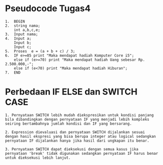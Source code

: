 # Pseudocode Tugas4
	1. 	BEGIN
	2. 	string nama;
		int a,b,c,e;
	3.	Input nama;	
	4.	Input a;
		Input b;
		Input c;
	5.	Proses  e = (a + b + c) / 3;
	6.	IF e>=85 print "Maka mendapat hadiah Komputer Core i5";
		else if (e>=70) print "Maka mendapat hadiah Uang sebesar Rp. 2.500.000,-";
		else if (e<70) print "Maka mendapat hadiah Hiburan";
	7.	END


# Perbedaan IF ELSE dan SWITCH CASE

	1. Pernyataan SWITCH lebih mudah diekspresikan untuk kondisi panjang bila dibandingkan dengan pernyataan IF yang menjadi lebih kompleks seiring bertambahnya jumlah kondisi dan IF yang bersarang.

	2. Expression dievaluasi dan pernyataan SWITCH dijalankan sesuai dengan hasil ekspresi yang bisa berupa integer atau logical sedangkan pernyataan IF dijalankan hanya jika hasil dari ungkapan itu benar.

	3. Pernyataan SWITCH dapat dieksekusi dengan semua kasus jika pernyataan 'break' tidak digunakan sedangkan pernyataan IF harus benar untuk dieksekusi lebih lanjut.
